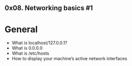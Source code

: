 ## 0x08. Networking basics #1
# General
- What is localhost/127.0.0.1?
- What is 0.0.0.0
- What is /etc/hosts
- How to display your machine’s active network interfaces
